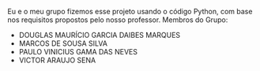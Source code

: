 Eu e o meu grupo fizemos esse projeto usando o código Python, com base nos requisitos propostos pelo nosso professor.
Membros do Grupo: 
- DOUGLAS MAURÍCIO GARCIA DAIBES MARQUES
- MARCOS DE SOUSA SILVA
- PAULO VINICIUS GAMA DAS NEVES
- VICTOR ARAUJO SENA
